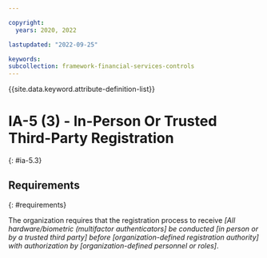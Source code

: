 ```yaml
---

copyright:
  years: 2020, 2022

lastupdated: "2022-09-25"

keywords: 
subcollection: framework-financial-services-controls
---
```


{{site.data.keyword.attribute-definition-list}}

         
# IA-5 (3) - In-Person Or Trusted Third-Party Registration
{: #ia-5.3}

## Requirements
{: #requirements}

The organization requires that the registration process to receive _[All hardware/biometric (multifactor authenticators] be conducted [in person or by a trusted third party] before [organization-defined registration authority] with authorization by [organization-defined personnel or roles]_.



